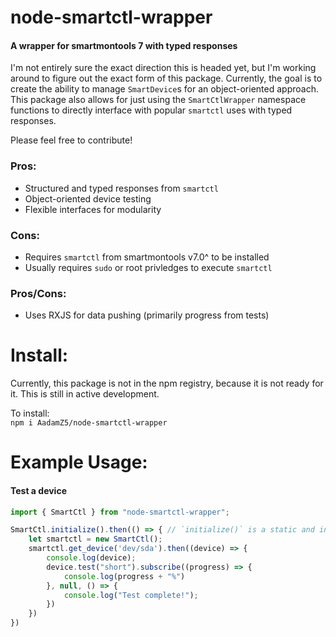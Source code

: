 # node-smartctl-wrapper

#### A wrapper for smartmontools 7 with typed responses

I'm not entirely sure the exact direction this is headed yet, but I'm working around to figure out the exact form of this package. Currently, the goal is to create the ability to manage `SmartDevice`s for an object-oriented approach. This package also allows for just using the `SmartCtlWrapper` namespace functions to directly interface with popular `smartctl` uses with typed responses.

Please feel free to contribute!

### Pros:
- Structured and typed responses from `smartctl`
- Object-oriented device testing
- Flexible interfaces for modularity
  
### Cons:
- Requires `smartctl` from smartmontools v7.0^ to be installed
- Usually requires `sudo` or root privledges to execute `smartctl`

### Pros/Cons:
- Uses RXJS for data pushing (primarily progress from tests)

# Install:

Currently, this package is not in the npm registry, because it is not ready for it. This is still in active development.

To install:</br>
`npm i AadamZ5/node-smartctl-wrapper`

# Example Usage:

#### Test a device
```typescript
import { SmartCtl } from "node-smartctl-wrapper";

SmartCtl.initialize().then(() => { // `initialize()` is a static and instance-bound function. You can use it either way.
    let smartctl = new SmartCtl();
    smartctl.get_device('dev/sda').then((device) => {
        console.log(device);
        device.test("short").subscribe((progress) => {
            console.log(progress + "%")
        }, null, () => {
            console.log("Test complete!");
        })
    })
})
```
